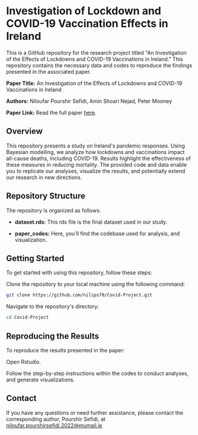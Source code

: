 # Investigation of Lockdown and COVID-19 Vaccination Effects in Ireland

This is a GitHub repository for the research project titled "An Investigation of the Effects of Lockdowns and COVID-19 Vaccinations in Ireland." This repository contains the necessary data and codes to reproduce the findings presented in the associated paper.

**Paper Title:** An Investigation of the Effects of Lockdowns and COVID-19 Vaccinations in Ireland

**Authors:** Niloufar Pourshir Sefidi, Amin Shoari Nejad, Peter Mooney

**Paper Link:** Read the full paper [here](https://agile-giss.copernicus.org/articles/4/37/2023).



## Overview

This repository presents a study on Ireland's pandemic responses. Using Bayesian modelling, we analyze how lockdowns and vaccinations impact all-cause deaths, including COVID-19. Results highlight the effectiveness of these measures in reducing mortality. The provided code and data enable you to replicate our analyses, visualize the results, and potentially extend our research in new directions.


## Repository Structure

The repository is organized as follows:

- **dataset.rds:** This rds file is the final dataset used in our study. 

- **paper_codes:** Here, you'll find the codebase used for analysis, and visualization.

## Getting Started

To get started with using this repository, follow these steps:

Clone the repository to your local machine using the following command:

```bash
git clone https://github.com/nilips70/Covid-Project.git
```


Navigate to the repository's directory:

```bash
cd Covid-Project
```

## Reproducing the Results

To reproduce the results presented in the paper:

Open Rstudio.

Follow the step-by-step instructions within the codes to conduct analyses, and generate visualizations.


## Contact

If you have any questions or need further assistance, please contact the corresponding author, Pourshir Sefidi, at niloufar.pourshirsefidi.2022@mumail.ie


